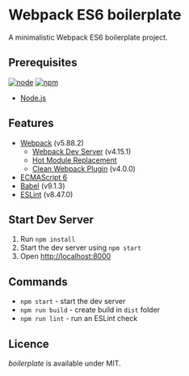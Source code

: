 # Webpack ES6 boilerplate

A minimalistic Webpack ES6 boilerplate project.

## Prerequisites

[![node][node]][node-url]
[![npm][npm]][npm-url]
      
- [Node.js](http://es6-features.org)

## Features

- [Webpack](https://webpack.js.org/guides) (v5.88.2)
    - [Webpack Dev Server](https://github.com/webpack/webpack-dev-server) (v4.15.1)
    - [Hot Module Replacement](https://webpack.js.org/concepts/hot-module-replacement)
    - [Clean Webpack Plugin](https://github.com/johnagan/clean-webpack-plugin) (v4.0.0)
- [ECMAScript 6](http://es6-features.org)
- [Babel](https://babeljs.io/docs/setup/#installation) (v9.1.3)
- [ESLint](https://eslint.org/docs/user-guide/getting-started) (v8.47.0)

## Start Dev Server

1. Run `npm install`
2. Start the dev server using `npm start`
3. Open [http://localhost:8000](http://localhost:8000)


## Commands

- `npm start` - start the dev server
- `npm run build` - create build in `dist` folder
- `npm run lint` - run an ESLint check

## Licence

_boilerplate_ is available under MIT.

[npm]: https://img.shields.io/badge/npm-6.14.16-blue.svg
[npm-url]: https://npmjs.com/

[node]: https://img.shields.io/node/v/webpack-es6-boilerplate.svg
[node-url]: https://nodejs.org
